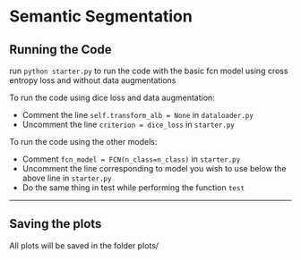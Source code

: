 # Semantic Segmentation

## Running the Code
run `python starter.py` to run the code with the basic fcn model using cross entropy loss and without data augmentations

To run the code using dice loss and data augmentation:
* Comment the line `self.transform_alb = None` in `dataloader.py`
* Uncomment the line `criterion = dice_loss` in `starter.py` 

To run the code using the other models:
* Comment `fcn_model = FCN(n_class=n_class)` in `starter.py`
* Uncomment the line corresponding to model you wish to use below the above line in `starter.py`
* Do the same thing in test while performing the function `test`
---

## Saving the plots
All plots will be saved in the folder plots/

